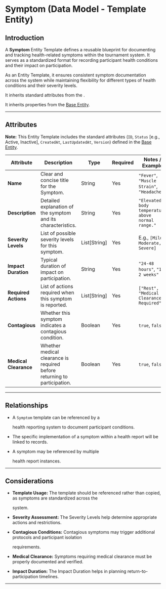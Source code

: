 # **Symptom** (Data Model - Template Entity)

## **Introduction**

A **Symptom** Entity Template defines a reusable blueprint for documenting and tracking health-related symptoms within
the tournament system. It serves as a standardized format for recording participant health conditions and their impact
on participation.

As an Entity Template, it ensures consistent symptom documentation across the system while maintaining flexibility for
different types of health conditions and their severity levels.

It inherits standard attributes from the .

It inherits properties from the [Base Entity](../../../../foundation/base_entity.md).

---

## **Attributes**

**Note:** This Entity Template includes the standard attributes (`ID`, `Status` [e.g., Active, Inactive], `CreatedAt`,
`LastUpdatedAt`, `Version`) defined in the [Base Entity](../../../../foundation/base_entity.md).

| Attribute             | Description                                                              | Type         | Required | Notes / Example                                   |
| --------------------- | ------------------------------------------------------------------------ | ------------ | -------- | ------------------------------------------------- |
| **Name**              | Clear and concise title for the Symptom.                                 | String       | Yes      | `"Fever"`, `"Muscle Strain"`, `"Headache"`        |
| **Description**       | Detailed explanation of the symptom and its characteristics.             | String       | Yes      | `"Elevated body temperature above normal range."` |
| **Severity Levels**   | List of possible severity levels for this symptom.                       | List[String] | Yes      | E.g., `[Mild, Moderate, Severe]`                  |
| **Impact Duration**   | Typical duration of impact on participation.                             | String       | Yes      | `"24-48 hours"`, `"1-2 weeks"`                    |
| **Required Actions**  | List of actions required when this symptom is reported.                  | List[String] | Yes      | `["Rest", "Medical Clearance Required"]`          |
| **Contagious**        | Whether this symptom indicates a contagious condition.                   | Boolean      | Yes      | `true`, `false`                                   |
| **Medical Clearance** | Whether medical clearance is required before returning to participation. | Boolean      | Yes      | `true`, `false`                                   |

---

## **Relationships**

- A `Symptom` template can be referenced by a <!-- TODO: Health Report not yet implemented -->

  health reporting system to document participant conditions.

- The specific implementation of a symptom within a health report will be linked to records.
- A symptom may be referenced by multiple <!-- TODO: Health Report not yet implemented -->

  health report instances.

---

## **Considerations**

- **Template Usage:** The template should be referenced rather than copied, as symptoms are standardized across the

  system.

- **Severity Assessment:** The Severity Levels help determine appropriate actions and restrictions.
- **Contagious Conditions:** Contagious symptoms may trigger additional protocols and participant isolation

  requirements.

- **Medical Clearance:** Symptoms requiring medical clearance must be properly documented and verified.
- **Impact Duration:** The Impact Duration helps in planning return-to-participation timelines.

---
